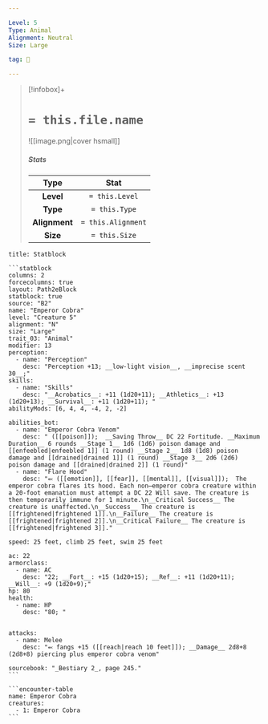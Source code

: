 ```yaml
---

Level: 5
Type: Animal
Alignment: Neutral
Size: Large

tag: 👹

---
```


> [!infobox]+
> #  `= this.file.name`
> ![[image.png|cover hsmall]]
> ##### Stats
> Type | Stat |
> :---:|:---:|
> **Level** | `= this.Level` |
> **Type** | `= this.Type` |
> **Alignment** | `= this.Alignment` |
> **Size** | `= this.Size` |



````ad-info
title: Statblock

```statblock
columns: 2
forcecolumns: true
layout: Path2eBlock
statblock: true
source: "B2"
name: "Emperor Cobra"
level: "Creature 5"
alignment: "N"
size: "Large"
trait_03: "Animal"
modifier: 13
perception:
  - name: "Perception"
    desc: "Perception +13; __low-light vision__, __imprecise scent 30__;"
skills:
  - name: "Skills"
    desc: "__Acrobatics__: +11 (1d20+11); __Athletics__: +13 (1d20+13); __Survival__: +11 (1d20+11); "
abilityMods: [6, 4, 4, -4, 2, -2]

abilities_bot:
  - name: "Emperor Cobra Venom"
    desc: " ([[poison]]);  __Saving Throw__ DC 22 Fortitude. __Maximum Duration__ 6 rounds __Stage 1__ 1d6 (1d6) poison damage and [[enfeebled|enfeebled 1]] (1 round) __Stage 2__ 1d8 (1d8) poison damage and [[drained|drained 1]] (1 round) __Stage 3__ 2d6 (2d6) poison damage and [[drained|drained 2]] (1 round)"
  - name: "Flare Hood"
    desc: "⬻ ([[emotion]], [[fear]], [[mental]], [[visual]]);  The emperor cobra flares its hood. Each non–emperor cobra creature within a 20-foot emanation must attempt a DC 22 Will save. The creature is then temporarily immune for 1 minute.\n__Critical Success__ The creature is unaffected.\n__Success__ The creature is [[frightened|frightened 1]].\n__Failure__ The creature is [[frightened|frightened 2]].\n__Critical Failure__ The creature is [[frightened|frightened 3]]."

speed: 25 feet, climb 25 feet, swim 25 feet

ac: 22
armorclass:
  - name: AC
    desc: "22; __Fort__: +15 (1d20+15); __Ref__: +11 (1d20+11); __Will__: +9 (1d20+9);"
hp: 80
health:
  - name: HP
    desc: "80; "


attacks:
  - name: Melee
    desc: "⬻ fangs +15 ([[reach|reach 10 feet]]); __Damage__ 2d8+8 (2d8+8) piercing plus emperor cobra venom"

sourcebook: "_Bestiary 2_, page 245."
```

```encounter-table
name: Emperor Cobra
creatures:
  - 1: Emperor Cobra
```

````


